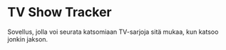 # TV Show Tracker

Sovellus, jolla voi seurata katsomiaan TV-sarjoja sitä mukaa, kun katsoo jonkin jakson.
